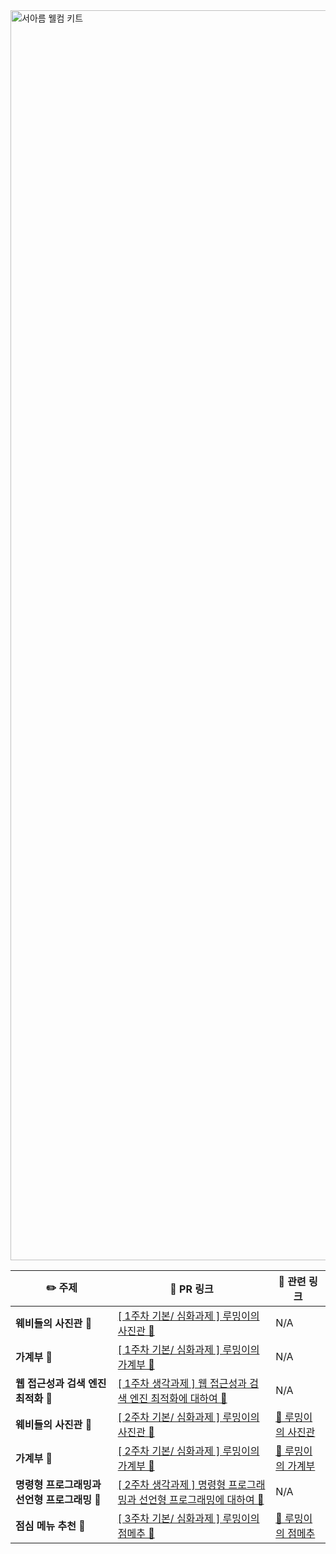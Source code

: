 <img width="2000" alt="서아름 웰컴 키트" src="https://github.com/DO-SOPT-WEB/AreumSeo/assets/97084864/f8c6d849-5dcb-4b6e-a772-5a1a7e2febb1">

| ✏️ 주제                                      | 📌 PR 링크                                                                                                              | 🔗 관련 링크                                                     |
| -------------------------------------------- | ----------------------------------------------------------------------------------------------------------------------- | ---------------------------------------------------------------- |
| **웨비들의 사진관 📸**                       | [[ 1주차 기본/ 심화과제 ] 루밍이의 사진관 📸 ](https://github.com/DO-SOPT-WEB/AreumSeo/pull/1)                          | N/A                                                              |
| **가계부 💸**                                | [[ 1주차 기본/ 심화과제 ] 루밍이의 가계부 💸 ](https://github.com/DO-SOPT-WEB/AreumSeo/pull/2)                          | N/A                                                              |
| **웹 접근성과 검색 엔진 최적화 💭**          | [[ 1주차 생각과제 ] 웹 접근성과 검색 엔진 최적화에 대하여 💭 ](https://github.com/DO-SOPT-WEB/AreumSeo/pull/3)          | N/A                                                              |
| **웨비들의 사진관 📸**                       | [[ 2주차 기본/ 심화과제 ] 루밍이의 사진관 📸 ](https://github.com/DO-SOPT-WEB/AreumSeo/pull/4)                          | [ 🔗 루밍이의 사진관 ](https://rooming-photo-booth.netlify.app/) |
| **가계부 💸**                                | [[ 2주차 기본/ 심화과제 ] 루밍이의 가계부 💸 ](https://github.com/DO-SOPT-WEB/AreumSeo/pull/5)                          | [ 🔗 루밍이의 가계부 ](https://rooming-account.netlify.app/)     |
| **명령형 프로그래밍과 선언형 프로그래밍 💭** | [[ 2주차 생각과제 ] 명령형 프로그래밍과 선언형 프로그래밍에 대하여 💭 ](https://github.com/DO-SOPT-WEB/AreumSeo/pull/6) | N/A                                                              |
| **점심 메뉴 추천 🍡**                        | [[ 3주차 기본/ 심화과제 ] 루밍이의 점메추 🍡 ](https://github.com/DO-SOPT-WEB/AreumSeo/pull/7)                          | [ 🔗 루밍이의 점메추 ](https://recommend-menu.vercel.app/)       |
